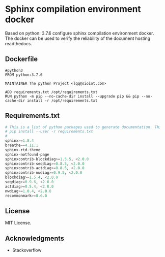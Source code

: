 # Sphinx compilation environment docker

Based on python: 3.7.6 configure sphinx compilation environment docker.
The docker can be used to verify the reliability of the document hosting readthedocs.

## Dockerfile

  ``` shell
  #python3
  FROM python:3.7.6

  MAINTAINER The python Project <lqq@sioiot.com>

  ADD requirements.txt /opt/requirements.txt 
  RUN python -m pip --no-cache-dir install --upgrade pip && pip --no-cache-dir install -r /opt/requirements.txt
  ```

## Requirements.txt

  ``` python
  # This is a list of python packages used to generate documentation. This file is used with pip:
  # pip install --user -r requirements.txt
  #
  sphinx>=1.8.4
  breathe==4.11.1
  sphinx-rtd-theme
  sphinx-notfound-page
  sphinxcontrib-blockdiag>=1.5.5, <2.0.0
  sphinxcontrib-seqdiag>=0.8.5, <2.0.0
  sphinxcontrib-actdiag>=0.8.5, <2.0.0
  sphinxcontrib-nwdiag>=0.9.5, <2.0.0
  blockdiag>=1.5.4, <2.0.0
  seqdiag>=0.9.6, <2.0.0
  actdiag>=0.5.4, <2.0.0
  nwdiag>=1.0.4, <2.0.0
  recommonmark>=0.6.0
  ```

## License

MIT License.

## Acknowledgments

* Stackoverflow
